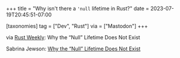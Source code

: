 +++
title = "Why isn't there a `'null` lifetime in Rust?"
date = 2023-07-19T20:45:51-07:00

[taxonomies]
tag = ["Dev", "Rust"]
via = ["Mastodon"]
+++

via [Rust Weekly](https://mastodon.social/@rust_discussions/110739637931066703): Why the “Null” Lifetime Does Not Exist

<!-- more -->

Sabrina Jewson: [Why the “Null” Lifetime Does Not Exist](https://sabrinajewson.org/blog/null-lifetime)
